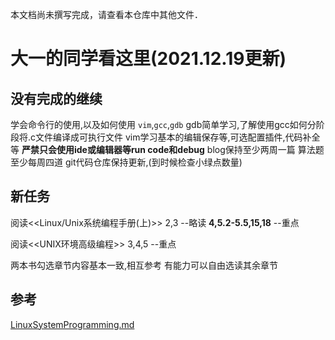 本文档尚未撰写完成，请查看本仓库中其他文件．

# 大一的同学看这里(2021.12.19更新)

## 没有完成的继续
  学会命令行的使用,以及如何使用 `vim`,`gcc`,`gdb` 
  gdb简单学习,了解使用gcc如何分阶段将.c文件编译成可执行文件
  vim学习基本的编辑保存等,可选配置插件,代码补全等
  **严禁只会使用ide或编辑器等run code和debug**
  blog保持至少两周一篇
  算法题至少每周四道
  git代码仓库保持更新,(到时候检查小绿点数量)
   
## 新任务


  阅读<<Linux/Unix系统编程手册(上)>>
        2,3                  --略读
        **4,5.2-5.5,15,18**  --重点
        
  阅读<<UNIX环境高级编程>>
        3,4,5                --重点
        
  两本书勾选章节内容基本一致,相互参考
  有能力可以自由选读其余章节
  
## 参考
  [LinuxSystemProgramming.md](LinuxSystemProgramming.md)
  
